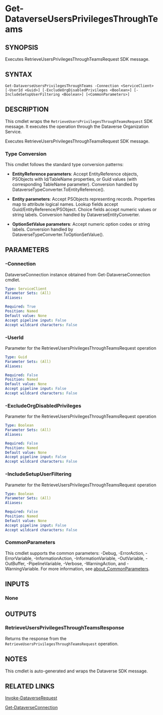 # Get-DataverseUsersPrivilegesThroughTeams

## SYNOPSIS
Executes RetrieveUsersPrivilegesThroughTeamsRequest SDK message.

## SYNTAX

```
Get-DataverseUsersPrivilegesThroughTeams -Connection <ServiceClient> [-UserId <Guid>] [-ExcludeOrgDisabledPrivileges <Boolean>] [-IncludeSetupUserFiltering <Boolean>] [<CommonParameters>]
```

## DESCRIPTION

This cmdlet wraps the `RetrieveUsersPrivilegesThroughTeamsRequest` SDK message. It executes the operation through the Dataverse Organization Service.

Executes RetrieveUsersPrivilegesThroughTeamsRequest SDK message.

### Type Conversion

This cmdlet follows the standard type conversion patterns:

- **EntityReference parameters**: Accept EntityReference objects, PSObjects with Id/TableName properties, or Guid values (with corresponding TableName parameter). Conversion handled by DataverseTypeConverter.ToEntityReference().

- **Entity parameters**: Accept PSObjects representing records. Properties map to attribute logical names. Lookup fields accept Guid/EntityReference/PSObject. Choice fields accept numeric values or string labels. Conversion handled by DataverseEntityConverter.

- **OptionSetValue parameters**: Accept numeric option codes or string labels. Conversion handled by DataverseTypeConverter.ToOptionSetValue().

## PARAMETERS

### -Connection
DataverseConnection instance obtained from Get-DataverseConnection cmdlet.

```yaml
Type: ServiceClient
Parameter Sets: (All)
Aliases:

Required: True
Position: Named
Default value: None
Accept pipeline input: False
Accept wildcard characters: False
```
### -UserId
Parameter for the RetrieveUsersPrivilegesThroughTeamsRequest operation

```yaml
Type: Guid
Parameter Sets: (All)
Aliases:

Required: False
Position: Named
Default value: None
Accept pipeline input: False
Accept wildcard characters: False
```
### -ExcludeOrgDisabledPrivileges
Parameter for the RetrieveUsersPrivilegesThroughTeamsRequest operation

```yaml
Type: Boolean
Parameter Sets: (All)
Aliases:

Required: False
Position: Named
Default value: None
Accept pipeline input: False
Accept wildcard characters: False
```
### -IncludeSetupUserFiltering
Parameter for the RetrieveUsersPrivilegesThroughTeamsRequest operation

```yaml
Type: Boolean
Parameter Sets: (All)
Aliases:

Required: False
Position: Named
Default value: None
Accept pipeline input: False
Accept wildcard characters: False
```
### CommonParameters
This cmdlet supports the common parameters: -Debug, -ErrorAction, -ErrorVariable, -InformationAction, -InformationVariable, -OutVariable, -OutBuffer, -PipelineVariable, -Verbose, -WarningAction, and -WarningVariable. For more information, see [about_CommonParameters](http://go.microsoft.com/fwlink/?LinkID=113216).

## INPUTS

### None

## OUTPUTS

### RetrieveUsersPrivilegesThroughTeamsResponse

Returns the response from the `RetrieveUsersPrivilegesThroughTeamsRequest` operation.

## NOTES

This cmdlet is auto-generated and wraps the Dataverse SDK message.

## RELATED LINKS

[Invoke-DataverseRequest](Invoke-DataverseRequest.md)

[Get-DataverseConnection](Get-DataverseConnection.md)
